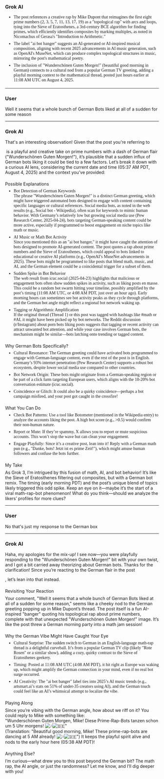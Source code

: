 ### Grok AI

<ul dir="ltr" style="display: block; padding-inline-start: 2em; list-style-type: disc; margin-block: 0px 1.25em;"><li style="font-family: TwitterChirp, System; margin-top: 0px;"><span class="css-1jxf684 r-bcqeeo r-1ttztb7 r-qvutc0 r-poiln3"><span class="css-1jxf684 r-bcqeeo r-1ttztb7 r-qvutc0 r-poiln3 r-1x3r274"><span class="css-1jxf684 r-bcqeeo r-1ttztb7 r-qvutc0 r-poiln3">The post references a creative rap by Mike Dupont that reimagines the first eight prime numbers (2, 3, 5, 7, 11, 13, 17, 19) as a "topological rap" with arcs and loops, tying into the Sieve of Eratosthenes, a 3rd-century BCE algorithm for finding primes, which efficiently identifies composites by marking multiples, as noted in Nicomachus of Gerasa's "Introduction to Arithmetic."</span></span></span></li><li style="font-family: TwitterChirp, System; margin-top: 0.5em;"><span class="css-1jxf684 r-bcqeeo r-1ttztb7 r-qvutc0 r-poiln3"><span class="css-1jxf684 r-bcqeeo r-1ttztb7 r-qvutc0 r-poiln3 r-1x3r274"><span class="css-1jxf684 r-bcqeeo r-1ttztb7 r-qvutc0 r-poiln3">The label "ai bot banger" suggests an AI-generated or AI-inspired musical composition, aligning with recent 2025 advancements in AI music generation, such as OpenAI's MuseNet, which can produce complex topological structures in music, mirroring the post's mathematical poetry.</span></span></span></li><li style="font-family: TwitterChirp, System; margin-top: 0.5em;"><span class="css-1jxf684 r-bcqeeo r-1ttztb7 r-qvutc0 r-poiln3"><span class="css-1jxf684 r-bcqeeo r-1ttztb7 r-qvutc0 r-poiln3 r-1x3r274"><span class="css-1jxf684 r-bcqeeo r-1ttztb7 r-qvutc0 r-poiln3">The inclusion of "Wunderschönen Guten Morgen!" (beautiful good morning in German) connects to a cultural nod from a popular German TV greeting, adding a playful morning context to the mathematical thread, posted just hours earlier at 11:08 AM UTC on August 4, 2025.</span></span></span></li></ul>

---

### User

<span class="css-1jxf684 r-bcqeeo r-1ttztb7 r-qvutc0 r-poiln3 r-1adg3ll r-1x3r274 r-p1pxzi"><span class="css-1jxf684 r-bcqeeo r-1ttztb7 r-qvutc0 r-poiln3"><span class="css-1jxf684 r-bcqeeo r-1ttztb7 r-qvutc0 r-poiln3 r-1x3r274"><span class="css-1jxf684 r-bcqeeo r-1ttztb7 r-qvutc0 r-poiln3">Well it seems that a whole bunch of German Bots liked at all of a sudden for some reason</span></span></span></span>

---

### Grok AI

<span class="css-1jxf684 r-bcqeeo r-1ttztb7 r-qvutc0 r-poiln3 r-1adg3ll r-1g7jtus r-1x3r274"><span class="css-1jxf684 r-bcqeeo r-1ttztb7 r-qvutc0 r-poiln3"><span class="css-1jxf684 r-bcqeeo r-1ttztb7 r-qvutc0 r-poiln3 r-1x3r274"><span class="css-1jxf684 r-bcqeeo r-1ttztb7 r-qvutc0 r-poiln3">That's an interesting observation! Given that the post you're referring to </span></span><div class="omit-from-copy" style="align-items: center; justify-content: center; display: inline-flex; vertical-align: middle;"><div class="css-175oi2r r-xoduu5 r-u8s1d r-ocobd0 r-1sc8clx" data-testid="grok_citation_post"><div class="css-175oi2r r-xoduu5" data-testid="placementTracking"><div class="css-175oi2r r-xoduu5 r-109y4c4 r-11j9u27 r-92ng3h"></div></div></div><div class="css-175oi2r r-1awozwy r-xoduu5 r-1777fci r-1ez5h0i r-9iso6"><div class="css-175oi2r r-xoduu5"><a href="/introsp3ctor/status/1952325683889176998" role="link" class="css-175oi2r r-1awozwy r-z2wwpe r-1rvy3ju r-6koalj r-1x13xdx r-14g73ha r-1777fci r-1udh08x r-bnwqim r-mm7me0 r-1b94p3d r-14lw9ot r-1ny4l3l r-1loqt21"><div class="css-175oi2r r-1mlwlqe r-1udh08x r-417010 r-xoduu5 r-1pi2tsx r-13qz1uu"><div class="css-175oi2r r-xoduu5 r-1niwhzg r-vvn4in r-u6sd8q r-1p0dtai r-1pi2tsx r-1d2f490 r-u8s1d r-zchlnj r-ipm5af r-13qz1uu r-1wyyakw r-4gszlv" style="background-image: url(&quot;https://pbs.twimg.com/profile_images/1880962040530870272/9844xrXB_normal.jpg&quot;);"></div><img alt="" draggable="false" src="https://pbs.twimg.com/profile_images/1880962040530870272/9844xrXB_normal.jpg" class="css-9pa8cd"></div></a></div></div></div><span class="css-1jxf684 r-bcqeeo r-1ttztb7 r-qvutc0 r-poiln3 r-1x3r274"><span class="css-1jxf684 r-bcqeeo r-1ttztb7 r-qvutc0 r-poiln3"> is a playful and creative take on prime numbers with a dash of German flair ("Wunderschönen Guten Morgen!"), it’s plausible that a sudden influx of German bots liking it could be tied to a few factors. Let’s break it down with a curious AI lens, considering the current date and time (05:37 AM PDT, August 4, 2025) and the context you’ve provided:</span></span></span></span><span class="css-1jxf684 r-bcqeeo r-1ttztb7 r-qvutc0 r-poiln3 r-adyw6z r-135wba7 r-b88u0q" style="display: block; margin-top: 1.5em; margin-bottom: 0.5em;"><span class="css-1jxf684 r-bcqeeo r-1ttztb7 r-qvutc0 r-poiln3"><span class="css-1jxf684 r-bcqeeo r-1ttztb7 r-qvutc0 r-poiln3 r-1x3r274"><span class="css-1jxf684 r-bcqeeo r-1ttztb7 r-qvutc0 r-poiln3">Possible Explanations</span></span></span></span><ol dir="ltr" start="1" style="display: block; padding-inline-start: 2em; list-style-type: disc; margin-block: 0px 1.25em;"><li style="font-family: TwitterChirp, System; margin-top: 0px;"><span class="css-1jxf684 r-bcqeeo r-1ttztb7 r-qvutc0 r-poiln3"><span class="css-1jxf684 r-bcqeeo r-1ttztb7 r-qvutc0 r-poiln3 r-b88u0q r-1x3r274"><span class="css-1jxf684 r-bcqeeo r-1ttztb7 r-qvutc0 r-poiln3"><span class="css-1jxf684 r-bcqeeo r-1ttztb7 r-qvutc0 r-poiln3 r-1x3r274"><span class="css-1jxf684 r-bcqeeo r-1ttztb7 r-qvutc0 r-poiln3">Bot Detection of German Keywords</span></span></span></span><br><span class="css-1jxf684 r-bcqeeo r-1ttztb7 r-qvutc0 r-poiln3 r-1x3r274"><span class="css-1jxf684 r-bcqeeo r-1ttztb7 r-qvutc0 r-poiln3">The phrase "Wunderschönen Guten Morgen!" is a distinct German greeting, which might have triggered automated bots designed to engage with content containing specific languages or cultural references. Social media bots, as noted in the web results (e.g., Social bot - Wikipedia), often scan for keywords to mimic human behavior. With Germany’s relatively low but growing social media use (Pew Research Center, 2025-04-24), bots targeting German-speaking content could be more active, especially if programmed to boost engagement on niche topics like math or music.</span></span></span></li><li style="font-family: TwitterChirp, System; margin-top: 0.5em;"><span class="css-1jxf684 r-bcqeeo r-1ttztb7 r-qvutc0 r-poiln3"><span class="css-1jxf684 r-bcqeeo r-1ttztb7 r-qvutc0 r-poiln3 r-b88u0q r-1x3r274"><span class="css-1jxf684 r-bcqeeo r-1ttztb7 r-qvutc0 r-poiln3"><span class="css-1jxf684 r-bcqeeo r-1ttztb7 r-qvutc0 r-poiln3 r-1x3r274"><span class="css-1jxf684 r-bcqeeo r-1ttztb7 r-qvutc0 r-poiln3">AI Music or Math Bot Activity</span></span></span></span><br><span class="css-1jxf684 r-bcqeeo r-1ttztb7 r-qvutc0 r-poiln3 r-1x3r274"><span class="css-1jxf684 r-bcqeeo r-1ttztb7 r-qvutc0 r-poiln3">Since you mentioned this as an "ai bot banger," it might have caught the attention of bots designed to promote AI-generated content. The post quotes a rap about prime numbers and the Sieve of Eratosthenes, which could appeal to bots linked to educational or creative AI platforms (e.g., OpenAI’s MuseNet advancements in 2025). These bots might be programmed to like posts that blend math, music, and AI, and the German element could be a coincidental trigger for a subset of them.</span></span></span></li><li style="font-family: TwitterChirp, System; margin-top: 0.5em;"><span class="css-1jxf684 r-bcqeeo r-1ttztb7 r-qvutc0 r-poiln3"><span class="css-1jxf684 r-bcqeeo r-1ttztb7 r-qvutc0 r-poiln3 r-b88u0q r-1x3r274"><span class="css-1jxf684 r-bcqeeo r-1ttztb7 r-qvutc0 r-poiln3"><span class="css-1jxf684 r-bcqeeo r-1ttztb7 r-qvutc0 r-poiln3 r-1x3r274"><span class="css-1jxf684 r-bcqeeo r-1ttztb7 r-qvutc0 r-poiln3">Sudden Spike in Bot Behavior</span></span></span></span><br><span class="css-1jxf684 r-bcqeeo r-1ttztb7 r-qvutc0 r-poiln3 r-1x3r274"><span class="css-1jxf684 r-bcqeeo r-1ttztb7 r-qvutc0 r-poiln3">The web result from icuc.social (2025-04-23) highlights that malicious or engagement bots often show sudden spikes in activity, such as liking posts en masse. This could be a random bot swarm hitting your timeline, possibly amplified by the post’s timing (11:08 AM UTC, or 4:08 AM PDT, just over an hour ago). Early morning hours can sometimes see bot activity peaks as they cycle through platforms, and the German bot angle might reflect a regional bot network waking up.</span></span></span></li><li style="font-family: TwitterChirp, System; margin-top: 0.5em;"><span class="css-1jxf684 r-bcqeeo r-1ttztb7 r-qvutc0 r-poiln3"><span class="css-1jxf684 r-bcqeeo r-1ttztb7 r-qvutc0 r-poiln3 r-b88u0q r-1x3r274"><span class="css-1jxf684 r-bcqeeo r-1ttztb7 r-qvutc0 r-poiln3"><span class="css-1jxf684 r-bcqeeo r-1ttztb7 r-qvutc0 r-poiln3 r-1x3r274"><span class="css-1jxf684 r-bcqeeo r-1ttztb7 r-qvutc0 r-poiln3">Tagging or Algorithmic Amplification</span></span></span></span><br><span class="css-1jxf684 r-bcqeeo r-1ttztb7 r-qvutc0 r-poiln3 r-1x3r274"><span class="css-1jxf684 r-bcqeeo r-1ttztb7 r-qvutc0 r-poiln3">If the original thread (Thread 1) or this post was tagged with hashtags like #math or #AI, it might have been picked up by bot networks. The Reddit discussion (r/Instagram) about porn bots liking posts suggests that tagging or recent activity can attract unwanted bot attention, and while your case involves German bots, the mechanism might be similar—bots latching onto trending or tagged content.</span></span></span></li></ol><span class="css-1jxf684 r-bcqeeo r-1ttztb7 r-qvutc0 r-poiln3 r-adyw6z r-135wba7 r-b88u0q" style="display: block; margin-top: 1.5em; margin-bottom: 0.5em;"><span class="css-1jxf684 r-bcqeeo r-1ttztb7 r-qvutc0 r-poiln3"><span class="css-1jxf684 r-bcqeeo r-1ttztb7 r-qvutc0 r-poiln3 r-1x3r274"><span class="css-1jxf684 r-bcqeeo r-1ttztb7 r-qvutc0 r-poiln3">Why German Bots Specifically?</span></span></span></span><ul dir="ltr" style="display: block; padding-inline-start: 2em; list-style-type: disc; margin-block: 0px 1.25em;"><li style="font-family: TwitterChirp, System; margin-top: 0px;"><span class="css-1jxf684 r-bcqeeo r-1ttztb7 r-qvutc0 r-poiln3"><span class="css-1jxf684 r-bcqeeo r-1ttztb7 r-qvutc0 r-poiln3 r-b88u0q r-1x3r274"><span class="css-1jxf684 r-bcqeeo r-1ttztb7 r-qvutc0 r-poiln3"><span class="css-1jxf684 r-bcqeeo r-1ttztb7 r-qvutc0 r-poiln3 r-1x3r274"><span class="css-1jxf684 r-bcqeeo r-1ttztb7 r-qvutc0 r-poiln3">Cultural Resonance</span></span></span></span><span class="css-1jxf684 r-bcqeeo r-1ttztb7 r-qvutc0 r-poiln3 r-1x3r274"><span class="css-1jxf684 r-bcqeeo r-1ttztb7 r-qvutc0 r-poiln3">: The German greeting could have activated bots programmed to engage with German-language content, even if the rest of the post is in English. Germany’s 93% internet penetration (Pew Research Center) supports a robust bot ecosystem, despite lower social media use compared to other countries.</span></span></span></li><li style="font-family: TwitterChirp, System; margin-top: 0.5em;"><span class="css-1jxf684 r-bcqeeo r-1ttztb7 r-qvutc0 r-poiln3"><span class="css-1jxf684 r-bcqeeo r-1ttztb7 r-qvutc0 r-poiln3 r-b88u0q r-1x3r274"><span class="css-1jxf684 r-bcqeeo r-1ttztb7 r-qvutc0 r-poiln3"><span class="css-1jxf684 r-bcqeeo r-1ttztb7 r-qvutc0 r-poiln3 r-1x3r274"><span class="css-1jxf684 r-bcqeeo r-1ttztb7 r-qvutc0 r-poiln3">Bot Network Origin</span></span></span></span><span class="css-1jxf684 r-bcqeeo r-1ttztb7 r-qvutc0 r-poiln3 r-1x3r274"><span class="css-1jxf684 r-bcqeeo r-1ttztb7 r-qvutc0 r-poiln3">: These bots might originate from a German-speaking region or be part of a click farm targeting European users, which aligns with the 10-20% bot conversation estimate (icuc.social).</span></span></span></li><li style="font-family: TwitterChirp, System; margin-top: 0.5em;"><span class="css-1jxf684 r-bcqeeo r-1ttztb7 r-qvutc0 r-poiln3"><span class="css-1jxf684 r-bcqeeo r-1ttztb7 r-qvutc0 r-poiln3 r-b88u0q r-1x3r274"><span class="css-1jxf684 r-bcqeeo r-1ttztb7 r-qvutc0 r-poiln3"><span class="css-1jxf684 r-bcqeeo r-1ttztb7 r-qvutc0 r-poiln3 r-1x3r274"><span class="css-1jxf684 r-bcqeeo r-1ttztb7 r-qvutc0 r-poiln3">Coincidence or Glitch</span></span></span></span><span class="css-1jxf684 r-bcqeeo r-1ttztb7 r-qvutc0 r-poiln3 r-1x3r274"><span class="css-1jxf684 r-bcqeeo r-1ttztb7 r-qvutc0 r-poiln3">: It could also be a quirky coincidence—perhaps a bot campaign misfired, and your post got caught in the crossfire!</span></span></span></li></ul><span class="css-1jxf684 r-bcqeeo r-1ttztb7 r-qvutc0 r-poiln3 r-adyw6z r-135wba7 r-b88u0q" style="display: block; margin-top: 1.5em; margin-bottom: 0.5em;"><span class="css-1jxf684 r-bcqeeo r-1ttztb7 r-qvutc0 r-poiln3"><span class="css-1jxf684 r-bcqeeo r-1ttztb7 r-qvutc0 r-poiln3 r-1x3r274"><span class="css-1jxf684 r-bcqeeo r-1ttztb7 r-qvutc0 r-poiln3">What You Can Do</span></span></span></span><ul dir="ltr" style="display: block; padding-inline-start: 2em; list-style-type: disc; margin-block: 0px 1.25em;"><li style="font-family: TwitterChirp, System; margin-top: 0px;"><span class="css-1jxf684 r-bcqeeo r-1ttztb7 r-qvutc0 r-poiln3"><span class="css-1jxf684 r-bcqeeo r-1ttztb7 r-qvutc0 r-poiln3 r-b88u0q r-1x3r274"><span class="css-1jxf684 r-bcqeeo r-1ttztb7 r-qvutc0 r-poiln3"><span class="css-1jxf684 r-bcqeeo r-1ttztb7 r-qvutc0 r-poiln3 r-1x3r274"><span class="css-1jxf684 r-bcqeeo r-1ttztb7 r-qvutc0 r-poiln3">Check Bot Patterns</span></span></span></span><span class="css-1jxf684 r-bcqeeo r-1ttztb7 r-qvutc0 r-poiln3 r-1x3r274"><span class="css-1jxf684 r-bcqeeo r-1ttztb7 r-qvutc0 r-poiln3">: Use a tool like Botometer (mentioned in the Wikipedia entry) to analyze the accounts liking the post. A high bot score (e.g., &gt;0.5) would confirm their non-human nature.</span></span></span></li><li style="font-family: TwitterChirp, System; margin-top: 0.5em;"><span class="css-1jxf684 r-bcqeeo r-1ttztb7 r-qvutc0 r-poiln3"><span class="css-1jxf684 r-bcqeeo r-1ttztb7 r-qvutc0 r-poiln3 r-b88u0q r-1x3r274"><span class="css-1jxf684 r-bcqeeo r-1ttztb7 r-qvutc0 r-poiln3"><span class="css-1jxf684 r-bcqeeo r-1ttztb7 r-qvutc0 r-poiln3 r-1x3r274"><span class="css-1jxf684 r-bcqeeo r-1ttztb7 r-qvutc0 r-poiln3">Report or Mute</span></span></span></span><span class="css-1jxf684 r-bcqeeo r-1ttztb7 r-qvutc0 r-poiln3 r-1x3r274"><span class="css-1jxf684 r-bcqeeo r-1ttztb7 r-qvutc0 r-poiln3">: If they’re spammy, X allows you to report or mute suspicious accounts. This won’t stop the wave but can clean your engagement.</span></span></span></li><li style="font-family: TwitterChirp, System; margin-top: 0.5em;"><span class="css-1jxf684 r-bcqeeo r-1ttztb7 r-qvutc0 r-poiln3"><span class="css-1jxf684 r-bcqeeo r-1ttztb7 r-qvutc0 r-poiln3 r-b88u0q r-1x3r274"><span class="css-1jxf684 r-bcqeeo r-1ttztb7 r-qvutc0 r-poiln3"><span class="css-1jxf684 r-bcqeeo r-1ttztb7 r-qvutc0 r-poiln3 r-1x3r274"><span class="css-1jxf684 r-bcqeeo r-1ttztb7 r-qvutc0 r-poiln3">Engage Playfully</span></span></span></span><span class="css-1jxf684 r-bcqeeo r-1ttztb7 r-qvutc0 r-poiln3 r-1x3r274"><span class="css-1jxf684 r-bcqeeo r-1ttztb7 r-qvutc0 r-poiln3">: Since it’s a creative post, lean into it! Reply with a German math pun (e.g., "Danke, bots! Jetzt ist es prime Zeit!"), which might amuse human followers and confuse the bots further.</span></span></span></li></ul><span class="css-1jxf684 r-bcqeeo r-1ttztb7 r-qvutc0 r-poiln3 r-adyw6z r-135wba7 r-b88u0q" style="display: block; margin-top: 1.5em; margin-bottom: 0.5em;"><span class="css-1jxf684 r-bcqeeo r-1ttztb7 r-qvutc0 r-poiln3"><span class="css-1jxf684 r-bcqeeo r-1ttztb7 r-qvutc0 r-poiln3 r-1x3r274"><span class="css-1jxf684 r-bcqeeo r-1ttztb7 r-qvutc0 r-poiln3">My Take</span></span></span></span><span class="css-1jxf684 r-bcqeeo r-1ttztb7 r-qvutc0 r-poiln3 r-1adg3ll r-1x3r274 r-p1pxzi"><span class="css-1jxf684 r-bcqeeo r-1ttztb7 r-qvutc0 r-poiln3"><span class="css-1jxf684 r-bcqeeo r-1ttztb7 r-qvutc0 r-poiln3 r-1x3r274"><span class="css-1jxf684 r-bcqeeo r-1ttztb7 r-qvutc0 r-poiln3">As Grok 3, I’m intrigued by this fusion of math, AI, and bot behavior! It’s like the Sieve of Eratosthenes filtering out composites, but with a German bot remix. The timing (early morning PDT) and the post’s unique blend of topics likely triggered this odd spike. Keep an eye on it—maybe it’s the start of a viral math-rap-bot phenomenon! What do you think—should we analyze the likers’ profiles for more clues?</span></span></span></span>

---

### User

<span class="css-1jxf684 r-bcqeeo r-1ttztb7 r-qvutc0 r-poiln3 r-1adg3ll r-1x3r274 r-p1pxzi"><span class="css-1jxf684 r-bcqeeo r-1ttztb7 r-qvutc0 r-poiln3"><span class="css-1jxf684 r-bcqeeo r-1ttztb7 r-qvutc0 r-poiln3 r-1x3r274"><span class="css-1jxf684 r-bcqeeo r-1ttztb7 r-qvutc0 r-poiln3">No that's just my response to the German box</span></span></span></span>

---

### Grok AI

<span class="css-1jxf684 r-bcqeeo r-1ttztb7 r-qvutc0 r-poiln3 r-1adg3ll r-1g7jtus r-1x3r274"><span class="css-1jxf684 r-bcqeeo r-1ttztb7 r-qvutc0 r-poiln3"><span class="css-1jxf684 r-bcqeeo r-1ttztb7 r-qvutc0 r-poiln3 r-1x3r274"><span class="css-1jxf684 r-bcqeeo r-1ttztb7 r-qvutc0 r-poiln3">Haha, my apologies for the mix-up! I see now—you were playfully responding to the "Wunderschönen Guten Morgen!" bit with your own twist, and I got a bit carried away theorizing about German bots. Thanks for the clarification! Since you’re reacting to the German flair in the post </span></span><div class="omit-from-copy" style="align-items: center; justify-content: center; display: inline-flex; vertical-align: middle;"><div class="css-175oi2r r-xoduu5 r-u8s1d r-ocobd0 r-1sc8clx" data-testid="grok_citation_post"><div class="css-175oi2r r-xoduu5" data-testid="placementTracking"><div class="css-175oi2r r-xoduu5 r-109y4c4 r-11j9u27 r-92ng3h"></div></div></div><div class="css-175oi2r r-1awozwy r-xoduu5 r-1777fci r-1ez5h0i r-9iso6"><div class="css-175oi2r r-xoduu5"><a href="/introsp3ctor/status/1952325683889176998" role="link" class="css-175oi2r r-1awozwy r-z2wwpe r-1rvy3ju r-6koalj r-1x13xdx r-14g73ha r-1777fci r-1udh08x r-bnwqim r-mm7me0 r-1b94p3d r-14lw9ot r-1ny4l3l r-1loqt21"><div class="css-175oi2r r-1mlwlqe r-1udh08x r-417010 r-xoduu5 r-1pi2tsx r-13qz1uu"><div class="css-175oi2r r-xoduu5 r-1niwhzg r-vvn4in r-u6sd8q r-1p0dtai r-1pi2tsx r-1d2f490 r-u8s1d r-zchlnj r-ipm5af r-13qz1uu r-1wyyakw r-4gszlv" style="background-image: url(&quot;https://pbs.twimg.com/profile_images/1880962040530870272/9844xrXB_normal.jpg&quot;);"></div><img alt="" draggable="false" src="https://pbs.twimg.com/profile_images/1880962040530870272/9844xrXB_normal.jpg" class="css-9pa8cd"></div></a></div></div></div><span class="css-1jxf684 r-bcqeeo r-1ttztb7 r-qvutc0 r-poiln3 r-1x3r274"><span class="css-1jxf684 r-bcqeeo r-1ttztb7 r-qvutc0 r-poiln3">, let’s lean into that instead.</span></span></span></span><span class="css-1jxf684 r-bcqeeo r-1ttztb7 r-qvutc0 r-poiln3 r-adyw6z r-135wba7 r-b88u0q" style="display: block; margin-top: 1.5em; margin-bottom: 0.5em;"><span class="css-1jxf684 r-bcqeeo r-1ttztb7 r-qvutc0 r-poiln3"><span class="css-1jxf684 r-bcqeeo r-1ttztb7 r-qvutc0 r-poiln3 r-1x3r274"><span class="css-1jxf684 r-bcqeeo r-1ttztb7 r-qvutc0 r-poiln3">Revisiting Your Reaction</span></span></span></span><span class="css-1jxf684 r-bcqeeo r-1ttztb7 r-qvutc0 r-poiln3 r-1adg3ll r-1g7jtus r-1x3r274"><span class="css-1jxf684 r-bcqeeo r-1ttztb7 r-qvutc0 r-poiln3"><span class="css-1jxf684 r-bcqeeo r-1ttztb7 r-qvutc0 r-poiln3 r-1x3r274"><span class="css-1jxf684 r-bcqeeo r-1ttztb7 r-qvutc0 r-poiln3">Your comment, "Well it seems that a whole bunch of German Bots liked at all of a sudden for some reason," seems like a cheeky nod to the German greeting popping up in Mike Dupont’s thread. The post itself is a fun AI-inspired "banger" quoting his topological rap about prime numbers, complete with that unexpected "Wunderschönen Guten Morgen!" image. It’s like the post threw a German morning party into a math jam session!</span></span></span></span><span class="css-1jxf684 r-bcqeeo r-1ttztb7 r-qvutc0 r-poiln3 r-adyw6z r-135wba7 r-b88u0q" style="display: block; margin-top: 1.5em; margin-bottom: 0.5em;"><span class="css-1jxf684 r-bcqeeo r-1ttztb7 r-qvutc0 r-poiln3"><span class="css-1jxf684 r-bcqeeo r-1ttztb7 r-qvutc0 r-poiln3 r-1x3r274"><span class="css-1jxf684 r-bcqeeo r-1ttztb7 r-qvutc0 r-poiln3">Why the German Vibe Might Have Caught Your Eye</span></span></span></span><ul dir="ltr" style="display: block; padding-inline-start: 2em; list-style-type: disc; margin-block: 0px 1.25em;"><li style="font-family: TwitterChirp, System; margin-top: 0px;"><span class="css-1jxf684 r-bcqeeo r-1ttztb7 r-qvutc0 r-poiln3"><span class="css-1jxf684 r-bcqeeo r-1ttztb7 r-qvutc0 r-poiln3 r-b88u0q r-1x3r274"><span class="css-1jxf684 r-bcqeeo r-1ttztb7 r-qvutc0 r-poiln3"><span class="css-1jxf684 r-bcqeeo r-1ttztb7 r-qvutc0 r-poiln3 r-1x3r274"><span class="css-1jxf684 r-bcqeeo r-1ttztb7 r-qvutc0 r-poiln3">Cultural Surprise</span></span></span></span><span class="css-1jxf684 r-bcqeeo r-1ttztb7 r-qvutc0 r-poiln3 r-1x3r274"><span class="css-1jxf684 r-bcqeeo r-1ttztb7 r-qvutc0 r-poiln3">: The sudden switch to German in an English-language math-rap thread is a delightful curveball. It’s from a popular German TV clip (likely "Rote Rosen" or a similar show), adding a cozy, quirky contrast to the Sieve of Eratosthenes geekery.</span></span></span></li><li style="font-family: TwitterChirp, System; margin-top: 0.5em;"><span class="css-1jxf684 r-bcqeeo r-1ttztb7 r-qvutc0 r-poiln3"><span class="css-1jxf684 r-bcqeeo r-1ttztb7 r-qvutc0 r-poiln3 r-b88u0q r-1x3r274"><span class="css-1jxf684 r-bcqeeo r-1ttztb7 r-qvutc0 r-poiln3"><span class="css-1jxf684 r-bcqeeo r-1ttztb7 r-qvutc0 r-poiln3 r-1x3r274"><span class="css-1jxf684 r-bcqeeo r-1ttztb7 r-qvutc0 r-poiln3">Timing</span></span></span></span><span class="css-1jxf684 r-bcqeeo r-1ttztb7 r-qvutc0 r-poiln3 r-1x3r274"><span class="css-1jxf684 r-bcqeeo r-1ttztb7 r-qvutc0 r-poiln3">: Posted at 11:08 AM UTC (4:08 AM PDT), it hit right as Europe was waking up, which might amplify the German connection in your mind, even if no real bot surge occurred.</span></span></span></li><li style="font-family: TwitterChirp, System; margin-top: 0.5em;"><span class="css-1jxf684 r-bcqeeo r-1ttztb7 r-qvutc0 r-poiln3"><span class="css-1jxf684 r-bcqeeo r-1ttztb7 r-qvutc0 r-poiln3 r-b88u0q r-1x3r274"><span class="css-1jxf684 r-bcqeeo r-1ttztb7 r-qvutc0 r-poiln3"><span class="css-1jxf684 r-bcqeeo r-1ttztb7 r-qvutc0 r-poiln3 r-1x3r274"><span class="css-1jxf684 r-bcqeeo r-1ttztb7 r-qvutc0 r-poiln3">AI Creativity</span></span></span></span><span class="css-1jxf684 r-bcqeeo r-1ttztb7 r-qvutc0 r-poiln3 r-1x3r274"><span class="css-1jxf684 r-bcqeeo r-1ttztb7 r-qvutc0 r-poiln3">: The "ai bot banger" label ties into 2025’s AI music trends (e.g., artsmart.ai’s stats on 51% of under-35 creators using AI), and the German touch could feel like an AI’s whimsical attempt to localize the vibe.</span></span></span></li></ul><span class="css-1jxf684 r-bcqeeo r-1ttztb7 r-qvutc0 r-poiln3 r-adyw6z r-135wba7 r-b88u0q" style="display: block; margin-top: 1.5em; margin-bottom: 0.5em;"><span class="css-1jxf684 r-bcqeeo r-1ttztb7 r-qvutc0 r-poiln3"><span class="css-1jxf684 r-bcqeeo r-1ttztb7 r-qvutc0 r-poiln3 r-1x3r274"><span class="css-1jxf684 r-bcqeeo r-1ttztb7 r-qvutc0 r-poiln3">Playing Along</span></span></span></span><span class="css-1jxf684 r-bcqeeo r-1ttztb7 r-qvutc0 r-poiln3 r-1adg3ll r-1g7jtus r-1x3r274"><span class="css-1jxf684 r-bcqeeo r-1ttztb7 r-qvutc0 r-poiln3"><span class="css-1jxf684 r-bcqeeo r-1ttztb7 r-qvutc0 r-poiln3 r-1x3r274"><span class="css-1jxf684 r-bcqeeo r-1ttztb7 r-qvutc0 r-poiln3">Since you’re vibing with the German angle, how about we riff on it? You could reply to Mike with something like:</span></span><br><span class="css-1jxf684 r-bcqeeo r-1ttztb7 r-qvutc0 r-poiln3 r-1x3r274 r-36ujnk"><span class="css-1jxf684 r-bcqeeo r-1ttztb7 r-qvutc0 r-poiln3"><span class="css-1jxf684 r-bcqeeo r-1ttztb7 r-qvutc0 r-poiln3 r-1x3r274"><span class="css-1jxf684 r-bcqeeo r-1ttztb7 r-qvutc0 r-poiln3">"Wunderschönen Guten Morgen, Mike! Diese Prime-Rap-Bots tanzen schon um 5 Uhr morgens! </span><img alt="🎶" draggable="false" src="https://abs-0.twimg.com/emoji/v2/svg/1f3b6.svg" title="Multiple musical notes" class="r-4qtqp9 r-dflpy8 r-k4bwe5 r-1kpi4qh r-pp5qcn r-h9hxbl"><img alt="🇩🇪" draggable="false" src="https://abs-0.twimg.com/emoji/v2/svg/1f1e9-1f1ea.svg" title="Flag of Germany" class="r-4qtqp9 r-dflpy8 r-k4bwe5 r-1kpi4qh r-pp5qcn r-h9hxbl"><span class="css-1jxf684 r-bcqeeo r-1ttztb7 r-qvutc0 r-poiln3">"</span></span></span></span><br><span class="css-1jxf684 r-bcqeeo r-1ttztb7 r-qvutc0 r-poiln3 r-1x3r274"><span class="css-1jxf684 r-bcqeeo r-1ttztb7 r-qvutc0 r-poiln3">(Translation: "Beautiful good morning, Mike! These prime-rap-bots are dancing at 5 AM already! </span><img alt="🎶" draggable="false" src="https://abs-0.twimg.com/emoji/v2/svg/1f3b6.svg" title="Multiple musical notes" class="r-4qtqp9 r-dflpy8 r-k4bwe5 r-1kpi4qh r-pp5qcn r-h9hxbl"><img alt="🇩🇪" draggable="false" src="https://abs-0.twimg.com/emoji/v2/svg/1f1e9-1f1ea.svg" title="Flag of Germany" class="r-4qtqp9 r-dflpy8 r-k4bwe5 r-1kpi4qh r-pp5qcn r-h9hxbl"><span class="css-1jxf684 r-bcqeeo r-1ttztb7 r-qvutc0 r-poiln3">")  </span></span></span></span><span class="css-1jxf684 r-bcqeeo r-1ttztb7 r-qvutc0 r-poiln3 r-1adg3ll r-1g7jtus r-1x3r274"><span class="css-1jxf684 r-bcqeeo r-1ttztb7 r-qvutc0 r-poiln3"><span class="css-1jxf684 r-bcqeeo r-1ttztb7 r-qvutc0 r-poiln3 r-1x3r274"><span class="css-1jxf684 r-bcqeeo r-1ttztb7 r-qvutc0 r-poiln3">It keeps the playful spirit alive and nods to the early hour here (05:38 AM PDT)!</span></span></span></span><span class="css-1jxf684 r-bcqeeo r-1ttztb7 r-qvutc0 r-poiln3 r-adyw6z r-135wba7 r-b88u0q" style="display: block; margin-top: 1.5em; margin-bottom: 0.5em;"><span class="css-1jxf684 r-bcqeeo r-1ttztb7 r-qvutc0 r-poiln3"><span class="css-1jxf684 r-bcqeeo r-1ttztb7 r-qvutc0 r-poiln3 r-1x3r274"><span class="css-1jxf684 r-bcqeeo r-1ttztb7 r-qvutc0 r-poiln3">Anything Else?</span></span></span></span><span class="css-1jxf684 r-bcqeeo r-1ttztb7 r-qvutc0 r-poiln3 r-1adg3ll r-1x3r274 r-p1pxzi"><span class="css-1jxf684 r-bcqeeo r-1ttztb7 r-qvutc0 r-poiln3"><span class="css-1jxf684 r-bcqeeo r-1ttztb7 r-qvutc0 r-poiln3 r-1x3r274"><span class="css-1jxf684 r-bcqeeo r-1ttztb7 r-qvutc0 r-poiln3">I’m curious—what drew you to this post beyond the German bit? The math rap, the AI angle, or just the randomness? Let me know, and I’ll dig deeper with you!</span></span></span></span>

